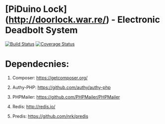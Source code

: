 # [PiDuino Lock] (http://doorlock.war.re/) - Electronic Deadbolt System

[![Build Status](https://travis-ci.org/rwwarren/door-lock.png?branch=master)](https://travis-ci.org/rwwarren/door-lock)
[![Coverage Status](https://img.shields.io/coveralls/rwwarren/door-lock.svg)](https://coveralls.io/r/rwwarren/door-lock)


# Dependecnies:

1) Composer: https://getcomposer.org/

2) Authy-PHP: https://github.com/authy/authy-php

3) PHPMailer: https://github.com/PHPMailer/PHPMailer

4) Redis: http://redis.io/

5) Predis: https://github.com/nrk/predis

